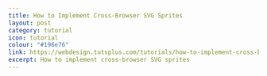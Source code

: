 ```yaml
---
title: How to Implement Cross-Browser SVG Sprites
layout: post
category: tutorial
icon: tutorial
colour: "#196e76"
link: https://webdesign.tutsplus.com/tutorials/how-to-implement-cross-browser-svg-sprites--cms-22427
excerpt: How to implement cross-browser SVG sprites
---
```

